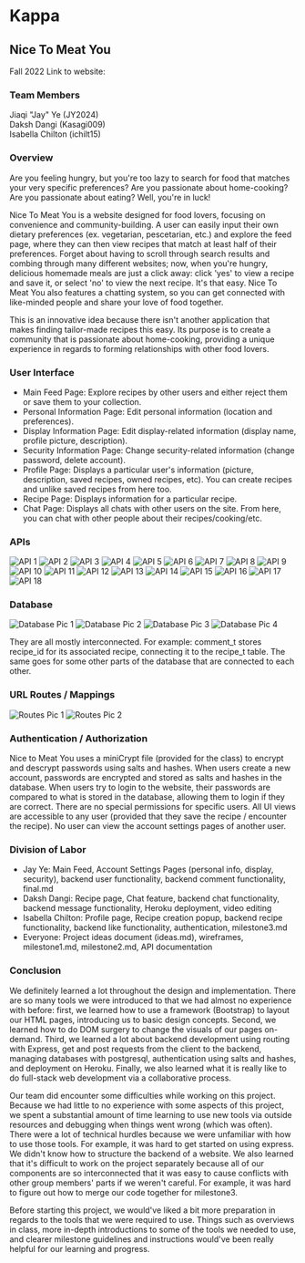# Kappa
## Nice To Meat You
Fall 2022
Link to website: 
### Team Members
Jiaqi "Jay" Ye (JY2024)\
Daksh Dangi (Kasagi009)\
Isabella Chilton (ichilt15)

### Overview

Are you feeling hungry, but you're too lazy to search for food that matches your very specific preferences? Are you passionate about home-cooking? Are you passionate about eating? Well, you're in luck!

Nice To Meat You is a website designed for food lovers, focusing on convenience and community-building. A user can easily input their own dietary preferences (ex. vegetarian, pescetarian, etc.) and explore the feed page, where they can then view recipes that match at least half of their preferences. Forget about having to scroll through search results and combing through many different websites; now, when you're hungry, delicious homemade meals are just a click away: click 'yes' to view a recipe and save it, or select 'no' to view the next recipe. It's that easy. Nice To Meat You also features a chatting system, so you can get connected with like-minded people and share your love of food together.

This is an innovative idea because there isn't another application that makes finding tailor-made recipes this easy. Its purpose is to create a community that is passionate about home-cooking, providing a unique experience in regards to forming relationships with other food lovers.


### User Interface
- Main Feed Page: Explore recipes by other users and either reject them or save them to your collection.
- Personal Information Page: Edit personal information (location and preferences).
- Display Information Page: Edit display-related information (display name, profile picture, description).
- Security Information Page: Change security-related information (change password, delete account).
- Profile Page: Displays a particular user's information (picture, description, saved recipes, owned recipes, etc). You can create recipes and unlike saved recipes from here too.
- Recipe Page: Displays information for a particular recipe.
- Chat Page: Displays all chats with other users on the site. From here, you can chat with other people about their recipes/cooking/etc.

### APIs

![API 1](apiDocs/api1.png)
![API 2](apiDocs/api2.png)
![API 3](apiDocs/api3.png)
![API 4](apiDocs/api4.png)
![API 5](apiDocs/api5.png)
![API 6](apiDocs/api6.png)
![API 7](apiDocs/api7.png)
![API 8](apiDocs/api8.png)
![API 9](apiDocs/api9.png)
![API 10](apiDocs/api10.png)
![API 11](apiDocs/api11.png)
![API 12](apiDocs/api12.png)
![API 13](apiDocs/api13.png)
![API 14](apiDocs/api14.png)
![API 15](apiDocs/api15.png)
![API 16](apiDocs/api16.png)
![API 17](apiDocs/api17.png)
![API 18](apiDocs/api18.png)

### Database

![Database Pic 1](dbPics/db1.png)
![Database Pic 2](dbPics/db2.png)
![Database Pic 3](dbPics/db3.png)
![Database Pic 4](dbPics/db4.png)

They are all mostly interconnected. For example: comment_t stores recipe_id for its associated recipe, connecting it to the recipe_t table. The same goes for some other parts of the database that are connected to each other.

### URL Routes / Mappings

![Routes Pic 1](routesPics/routes1.png)
![Routes Pic 2](routesPics/routes2.png)

### Authentication / Authorization
Nice to Meat You uses a miniCrypt file (provided for the class) to encrypt and descrypt passwords using salts and hashes.
When users create a new account, passwords are encrypted and stored as salts and hashes in the database.
When users try to login to the website, their passwords are compared to what is stored in the database, allowing them to login if they are correct.
There are no special permissions for specific users. All UI views are accessible to any user (provided that they save the recipe / encounter the recipe). No user can view the account settings pages of another user.

### Division of Labor
- Jay Ye: Main Feed, Account Settings Pages (personal info, display, security), backend user functionality, backend comment functionality, final.md
- Daksh Dangi: Recipe page, Chat feature, backend chat functionality, backend message functionality, Heroku deployment, video editing
- Isabella Chilton: Profile page, Recipe creation popup, backend recipe functionality, backend like functionality, authentication, milestone3.md
- Everyone: Project ideas document (ideas.md), wireframes, milestone1.md, milestone2.md, API documentation

### Conclusion
We definitely learned a lot throughout the design and implementation. There are so many tools we were introduced to that we had almost no experience with before: first, we learned how to use a framework (Bootstrap) to layout our HTML pages, introducing us to basic design concepts. Second, we learned how to do DOM surgery to change the visuals of our pages on-demand. Third, we learned a lot about backend development using routing with Express, get and post requests from the client to the backend, managing databases with postgresql, authentication using salts and hashes, and deployment on Heroku. Finally, we also learned what it is really like to do full-stack web development via a collaborative process.

Our team did encounter some difficulties while working on this project. Because we had little to no experience with some aspects of this project, we spent a substantial amount of time learning to use new tools via outside resources and debugging when things went wrong (which was often). There were a lot of technical hurdles because we were unfamiliar with how to use those tools. For example, it was hard to get started on using express. We didn't know how to structure the backend of a website. We also learned that it's difficult to work on the project separately because all of our components are so interconnected that it was easy to cause conflicts with other group members' parts if we weren't careful. For example, it was hard to figure out how to merge our code together for milestone3.

Before starting this project, we would've liked a bit more preparation in regards to the tools that we were required to use. Things such as overviews in class, more in-depth introductions to some of the tools we needed to use, and clearer milestone guidelines and instructions would've been really helpful for our learning and progress. 